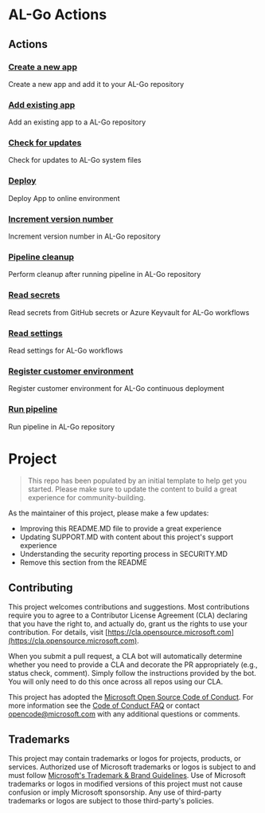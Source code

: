 # AL-Go Actions
## Actions
### [Create a new app](CreateApp)
Create a new app and add it to your AL-Go repository
### [Add existing app](AddExistingApp)
Add an existing app to a AL-Go repository
### [Check for updates](CheckForUpdates)
Check for updates to AL-Go system files
### [Deploy](Deploy)
Deploy App to online environment
### [Increment version number](IncrementVersionNumber)
Increment version number in AL-Go repository
### [Pipeline cleanup](PipelineCleanup)
Perform cleanup after running pipeline in AL-Go repository
### [Read secrets](ReadSecrets)
Read secrets from GitHub secrets or Azure Keyvault for AL-Go workflows
### [Read settings](ReadSettings)
Read settings for AL-Go workflows
### [Register customer environment](RegisterCustomerEnvironment)
Register customer environment for AL-Go continuous deployment
### [Run pipeline](RunPipeline)
Run pipeline in AL-Go repository


# Project

> This repo has been populated by an initial template to help get you started. Please
> make sure to update the content to build a great experience for community-building.

As the maintainer of this project, please make a few updates:

- Improving this README.MD file to provide a great experience
- Updating SUPPORT.MD with content about this project's support experience
- Understanding the security reporting process in SECURITY.MD
- Remove this section from the README

## Contributing

This project welcomes contributions and suggestions. Most contributions require you to agree to a
Contributor License Agreement (CLA) declaring that you have the right to, and actually do, grant us
the rights to use your contribution. For details, visit [https://cla.opensource.microsoft.com](https://cla.opensource.microsoft.com).

When you submit a pull request, a CLA bot will automatically determine whether you need to provide
a CLA and decorate the PR appropriately (e.g., status check, comment). Simply follow the instructions
provided by the bot. You will only need to do this once across all repos using our CLA.

This project has adopted the [Microsoft Open Source Code of Conduct](https://opensource.microsoft.com/codeofconduct/).
For more information see the [Code of Conduct FAQ](https://opensource.microsoft.com/codeofconduct/faq/) or
contact [opencode@microsoft.com](mailto:opencode@microsoft.com) with any additional questions or comments.

## Trademarks

This project may contain trademarks or logos for projects, products, or services. Authorized use of Microsoft 
trademarks or logos is subject to and must follow 
[Microsoft's Trademark & Brand Guidelines](https://www.microsoft.com/en-us/legal/intellectualproperty/trademarks/usage/general).
Use of Microsoft trademarks or logos in modified versions of this project must not cause confusion or imply Microsoft sponsorship.
Any use of third-party trademarks or logos are subject to those third-party's policies.
